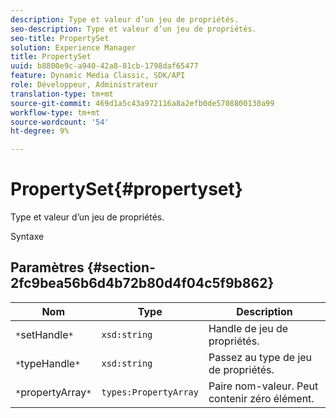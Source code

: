 ```yaml
---
description: Type et valeur d’un jeu de propriétés.
seo-description: Type et valeur d’un jeu de propriétés.
seo-title: PropertySet
solution: Experience Manager
title: PropertySet
uuid: b8800e9c-a940-42a8-81cb-1798daf65477
feature: Dynamic Media Classic, SDK/API
role: Développeur, Administrateur
translation-type: tm+mt
source-git-commit: 469d1a5c43a972116a8a2efb0de5708800130a99
workflow-type: tm+mt
source-wordcount: '54'
ht-degree: 9%

---
```



# PropertySet{#propertyset}

Type et valeur d’un jeu de propriétés.

Syntaxe

## Paramètres {#section-2fc9bea56b6d4b72b80d4f04c5f9b862}

| Nom | Type | Description |
|---|---|---|
| `*`setHandle`*` | `xsd:string` | Handle de jeu de propriétés. |
| `*`typeHandle`*` | `xsd:string` | Passez au type de jeu de propriétés. |
| `*`propertyArray`*` | `types:PropertyArray` | Paire nom-valeur. Peut contenir zéro élément. |


